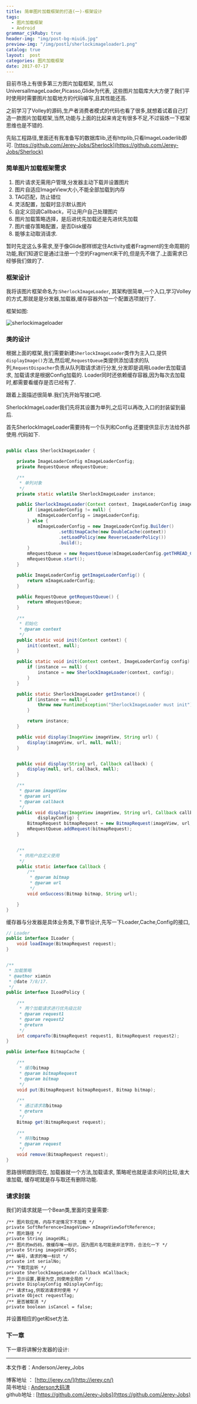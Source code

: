 ```yaml
---
title: 简单图片加载框架的打造(一)-框架设计
tags:
  - 图片加载框架
  - Android
grammar_cjkRuby: true
header-img: "img/post-bg-miui6.jpg"
preview-img: "/img/post1/sherlockimageloader1.png"
catalog: true
layout:  post
categories: 图片加载框架
date: 2017-07-17
---
```


目前市场上有很多第三方图片加载框架, 当然,以UniversalImageLoader,Picasso,Glide为代表, 这些图片加载库大大方便了我们平时使用时需要图片加载地方的代码编写,且其性能还高.

之前学习了Volley的源码,生产者消费者模式的代码也看了很多,就想着试着自己打造一款图片加载框架,当然,功能与上面的比起来肯定有很多不足,不过锻炼一下框架思维也是不错的.

先贴工程路径,里面还有我准备写的数据库lib,还有httplib,只看ImageLoaderlib即可.
[https://github.com/Jerey-Jobs/Sherlock](https://github.com/Jerey-Jobs/Sherlock)

### 简单图片加载框架需求
1. 图片请求无需用户管理,分发器主动下载并设置图片
2. 图片自适应ImageView大小,不能全部加载到内存
3. TAG匹配，防止错位
4. 灵活配置，加载时显示默认图片
5. 自定义回调Callback，可让用户自己处理图片
6. 图片加载策略选择，是后进优先加载还是先进优先加载
7. 图片缓存策略配置，是否Disk缓存
8. 能够主动取消请求.

暂时先定这么多需求,至于像Glide那样绑定住Activity或者Fragment的生命周期的功能,我们知道它是通过注册一个空的Fragment来干的,但是先不做了.上面需求已经够我们做的了.

### 框架设计

我将该图片框架命名为:`SherlockImageLoader`, 其架构很简单,一个入口,学习Volley的方式,那就是是分发器,加载器,缓存容器外加一个配置选项就行了.

框架如图:

![sherlockimageloader](/img/post1/sherlockimageloader1.png)

### 类的设计

根据上面的框架,我们需要新建`SherlockImageLoader`类作为主入口,提供`displayImage()`方法,然后呢,`RequestQueue`类提供添加请求的队列,`RequestDispacher`负责从队列取请求进行分发,分发即是调用Loader去加载请求, 加载请求是根据Config加载的. Loader同时还依赖缓存容器,因为每次去加载时,都需要看缓存是否已经有了.

跟着上面描述很简单.我们先开始写接口吧.

SherlockImageLoader我们先将其设置为单列,之后可以再改,入口的封装留到最后.

首先SherlockImageLoader需要持有一个队列和Config.还要提供显示方法给外部使用.代码如下.

``` java

public class SherlockImageLoader {

    private ImageLoaderConfig mImageLoaderConfig;
    private RequestQueue mRequestQueue;

    /**
     * 单列对象
     */
    private static volatile SherlockImageLoader instance;

    public SherlockImageLoader(Context context, ImageLoaderConfig imageLoaderConfig) {
        if (imageLoaderConfig != null) {
            mImageLoaderConfig = imageLoaderConfig;
        } else {
            mImageLoaderConfig = new ImageLoaderConfig.Builder()
                    .setBitmapCache(new DoubleCache(context))
                    .setLoadPolicy(new ReverseLoaderPolicy())
                    .build();
        }
        mRequestQueue = new RequestQueue(mImageLoaderConfig.getTHREAD_COUNT());
        mRequestQueue.start();
    }

    public ImageLoaderConfig getImageLoaderConfig() {
        return mImageLoaderConfig;
    }

    public RequestQueue getRequestQueue() {
        return mRequestQueue;
    }

    /**
     * 初始化
     * @param context
     */
    public static void init(Context context) {
        init(context, null);
    }

    public static void init(Context context, ImageLoaderConfig config) {
        if (instance == null) {
            instance = new SherlockImageLoader(context, config);
        }
    }

    public static SherlockImageLoader getInstance() {
        if (instance == null) {
            throw new RuntimeException("SherlockImageLoader must init");
        }

        return instance;
    }

    public void display(ImageView imageView, String url) {
        display(imageView, url, null, null);
    }


    public void display(String url, Callback callback) {
        display(null, url, callback, null);
    }

    /**
     * @param imageView
     * @param url
     * @param callback
     */
    public void display(ImageView imageView, String url, Callback callback, DisplayConfig
            displayConfig) {
        BitmapRequest bitmapRequest = new BitmapRequest(imageView, url, callback, displayConfig);
        mRequestQueue.addRequest(bitmapRequest);
    }


    /**
     * 供用户自定义使用
     */
    public static interface Callback {
        /**
         * @param bitmap
         * @param url
         */
        void onSuccess(Bitmap bitmap, String url);

    }
}

```

缓存器与分发器是具体业务类,下章节设计,先写一下Loader,Cache,Config的接口,

``` java
// Loader
public interface ILoader {
    void loadImage(BitmapRequest request);
}


/**
 * 加载策略
 * @author xiamin
 * @date 7/8/17.
 */
public interface ILoadPolicy {

    /**
     * 两个加载请求进行优先级比较
     * @param request1
     * @param request2
     * @return
     */
    int compareTo(BitmapRequest request1, BitmapRequest request2);
}

public interface BitmapCache {

    /**
     * 缓存bitmap
     * @param bitmapRequest
     * @param bitmap
     */
    void put(BitmapRequest bitmapRequest, Bitmap bitmap);

    /**
     * 通过请求取bitmap
     * @return
     */
    Bitmap get(BitmapRequest request);

    /**
     * 移除bitmap
     * @param request
     */
    void remove(BitmapRequest request);
}
```

思路很明朗到现在, 加载器就一个方法,加载请求, 策略呢也就是请求间的比较,谁大谁加载, 缓存呢就是存与取还有删除功能.

### 请求封装

我们的请求就是一个Bean类,里面的变量需要:
```
/** 图片软应用，内存不足情况下不加载 */
private SoftReference<ImageView> mImageViewSoftReference;
/** 图片路径 */
private String imageURL;
/** 图片的md5码，做缓存唯一标识，因为图片名可能是非法字符，合法化一下 */
private String imageUriMD5;
/** 编号，请求的唯一标识 */
private int serialNo;
/** 下载完监听 */
private SherlockImageLoader.Callback mCallback;
/** 显示设置,要是为空,则使用全局的 */
private DisplayConfig mDisplayConfig;
/** 请求tag,供取消请求时使用 */
private Object requestTag;
/** 是否被取消 */
private boolean isCancel = false;
```

并设置相应的get和set方法.

### 下一章
下一章将讲解分发器的设计:

----------
本文作者：Anderson/Jerey_Jobs

博客地址   ： [http://jerey.cn/](http://jerey.cn/)<br>
简书地址   :  [Anderson大码渣](http://www.jianshu.com/users/016a5ba708a0/latest_articles)<br>
github地址 :  [https://github.com/Jerey-Jobs](https://github.com/Jerey-Jobs)
